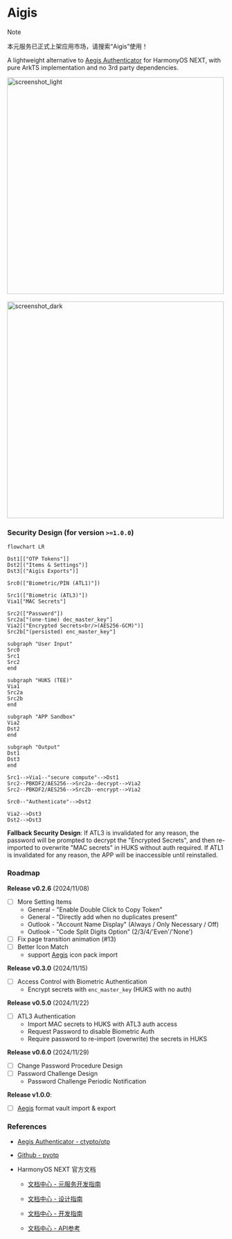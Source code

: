 # Aigis

> [!NOTE]
> 本元服务已正式上架应用市场，请搜索“Aigis”使用！

A lightweight alternative to [Aegis Authenticator](https://github.com/beemdevelopment/Aegis) for HarmonyOS NEXT, with pure ArkTS implementation and no 3rd party dependencies.

<p float="left">
  <img height="500px" alt="screenshot_light" src="./docs/images/screenshot_light.jpg" />
  &nbsp;&nbsp;&nbsp;&nbsp;
  <img height="500px" alt="screenshot_dark" src="./docs/images/screenshot_dark.jpg" />
</p>

### Security Design (for version `>=1.0.0`)

```mermaid
flowchart LR

Dst1[["OTP Tokens"]]
Dst2[("Items & Settings")]
Dst3[("Aigis Exports")]

Src0(["Biometric/PIN (ATL1)"])

Src1(["Biometric (ATL3)"])
Via1["MAC Secrets"]

Src2(["Password"])
Src2a["(one-time) dec_master_key"]
Via2[("Encrypted Secrets<br/>(AES256-GCM)")]
Src2b["(persisted) enc_master_key"]

subgraph "User Input"
Src0
Src1
Src2
end

subgraph "HUKS (TEE)"
Via1
Src2a
Src2b
end

subgraph "APP Sandbox"
Via2
Dst2
end

subgraph "Output"
Dst1
Dst3
end

Src1-->Via1--"secure compute"-->Dst1
Src2--PBKDF2/AES256-->Src2a--decrypt-->Via2
Src2--PBKDF2/AES256-->Src2b--encrypt-->Via2

Src0--"Authenticate"-->Dst2

Via2-->Dst3
Dst2-->Dst3
```

**Fallback Security Design**: If ATL3 is invalidated for any reason, the password will be prompted to decrypt the "Encrypted Secrets", and then re-imported to overwrite "MAC secrets" in HUKS without auth required. If ATL1 is invalidated for any reason, the APP will be inaccessible until reinstalled.

### Roadmap

**Release v0.2.6** (2024/11/08)

- [ ] More Setting Items
  - General - "Enable Double Click to Copy Token"
  - General - "Directly add when no duplicates present"
  - Outlook - "Account Name Display" (Always / Only Necessary / Off)
  - Outlook - "Code Split Digits Option" (2/3/4/'Even'/'None')
- [ ] Fix page transition animation (#13)
- [ ] Better Icon Match
  - support [Aegis](https://github.com/beemdevelopment/Aegis) icon pack import

**Release v0.3.0** (2024/11/15)

- [ ] Access Control with Biometric Authentication
  - Encrypt secrets with `enc_master_key` (HUKS with no auth)

**Release v0.5.0** (2024/11/22)

- [ ] ATL3 Authentication
  - Import MAC secrets to HUKS with ATL3 auth access
  - Request Password to disable Biometric Auth
  - Require password to re-import (overwrite) the secrets in HUKS

**Release v0.6.0** (2024/11/29)

- [ ] Change Password Procedure Design
- [ ] Password Challenge Design
  - Password Challenge Periodic Notification

**Release v1.0.0**:

- [ ] [Aegis](https://github.com/beemdevelopment/Aegis) format vault import & export



### References

- [Aegis Authenticator - ctypto/otp](https://github.com/beemdevelopment/Aegis/tree/master/app/src/main/java/com/beemdevelopment/aegis/crypto/otp)

- [Github - pyotp](https://github.com/pyauth/pyotp.git)

- HarmonyOS NEXT 官方文档
  
  - [文档中心 - 元服务开发指南](https://developer.huawei.com/consumer/cn/doc/atomic-guides-V5/atomic-service-V5)

  - [文档中心 - 设计指南](https://developer.huawei.com/consumer/cn/doc/design-guides/design-concepts-0000001795698445)

  - [文档中心 - 开发指南](https://developer.huawei.com/consumer/cn/doc/harmonyos-guides-V5/application-dev-guide-V5?catalogVersion=V5)

  - [文档中心 - API参考](https://developer.huawei.com/consumer/cn/doc/harmonyos-references-V5/development-intro-api-V5?catalogVersion=V5)
